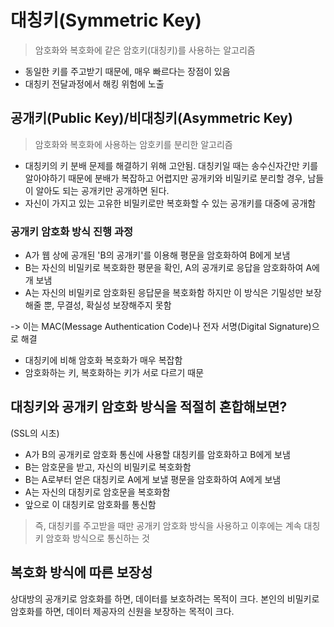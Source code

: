 # 대칭키(Symmetric Key)
> 암호화와 복호화에 같은 암호키(대칭키)를 사용하는 알고리즘

- 동일한 키를 주고받기 때문에, 매우 빠르다는 장점이 있음
- 대칭키 전달과정에서 해킹 위험에 노출

## 공개키(Public Key)/비대칭키(Asymmetric Key)
> 암호화와 복호화에 사용하는 암호키를 분리한 알고리즘

- 대칭키의 키 분배 문제를 해결하기 위해 고안됨.
대칭키일 때는 송수신자간만 키를 알아야하기 때문에 분배가 복잡하고 어렵지만 공개키와 비밀키로 분리할 경우, 남들이 알아도 되는 공개키만 공개하면 된다.
- 자신이 가지고 있는 고유한 비밀키로만 복호화할 수 있는 공개키를 대중에 공개함

### 공개키 암호화 방식 진행 과정

- A가 웹 상에 공개된 'B의 공개키'를 이용해 평문을 암호화하여 B에게 보냄
- B는 자신의 비밀키로 복호화한 평문을 확인, A의 공개키로 응답을 암호화하여 A에개 보냄
- A는 자신의 비밀키로 암호화된 응답문을 복호화함
하지만 이 방식은 기밀성만 보장해줄 뿐, 무결성, 확실성 보장해주지 못함

-> 이는 MAC(Message Authentication Code)나 전자 서명(Digital Signature)으로 해결

- 대칭키에 비해 암호화 복호화가 매우 복잡함
- 암호화하는 키, 복호화하는 키가 서로 다르기 때문

## 대칭키와 공개키 암호화 방식을 적절히 혼합해보면?

(SSL의 시초)
- A가 B의 공개키로 암호화 통신에 사용할 대칭키를 암호화하고 B에게 보냄
- B는 암호문을 받고, 자신의 비밀키로 복호화함
- B는 A로부터 얻은 대칭키로 A에게 보낼 평문을 암호화하여 A에게 보냄
- A는 자신의 대칭키로 암호문을 복호화함
- 앞으로 이 대칭키로 암호화를 통신함
>즉, 대칭키를 주고받을 때만 공개키 암호화 방식을 사용하고 이후에는 계속 대칭키 암호화 방식으로 통신하는 것

## 복호화 방식에 따른 보장성
상대방의 공개키로 암호화를 하면, 데이터를 보호하려는 목적이 크다.
본인의 비밀키로 암호화를 하면, 데이터 제공자의 신원을 보장하는 목적이 크다.